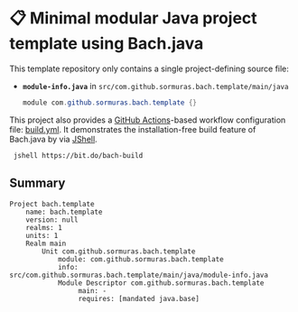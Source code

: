 # 📋 Minimal modular Java project template using Bach.java

This template repository only contains a single project-defining source file:

- **`module-info.java`** in `src/com.github.sormuras.bach.template/main/java`
  ```java
  module com.github.sormuras.bach.template {}
  ```

This project also provides a [GitHub Actions](https://github.com/features/actions)-based workflow configuration file: [build.yml](.github/workflows/build.yml).
It demonstrates the installation-free build feature of Bach.java by via [JShell](https://docs.oracle.com/en/java/javase/11/tools/jshell.html).
```shell
 jshell https://bit.do/bach-build
```

## Summary

```text
Project bach.template
	name: bach.template
	version: null
	realms: 1
	units: 1
	Realm main
		Unit com.github.sormuras.bach.template
			module: com.github.sormuras.bach.template
			info: src/com.github.sormuras.bach.template/main/java/module-info.java
			Module Descriptor com.github.sormuras.bach.template
				 main: -
				 requires: [mandated java.base]
```
